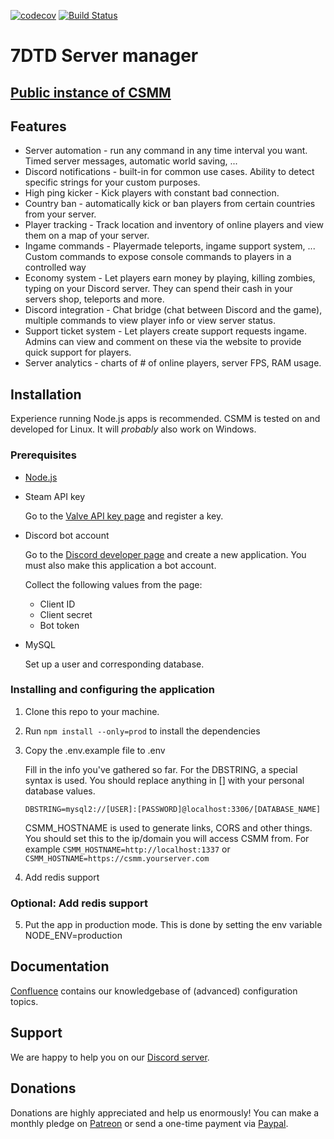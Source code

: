 [![codecov](https://codecov.io/gh/CatalysmsServerManager/7-days-to-die-server-manager/branch/master/graph/badge.svg)](https://codecov.io/gh/CatalysmsServerManager/7-days-to-die-server-manager)
[![Build Status](https://travis-ci.org/CatalysmsServerManager/7-Days-to-Die-API-wrapper.svg?branch=master)](https://travis-ci.org/CatalysmsServerManager/7-Days-to-Die-API-wrapper)

# 7DTD Server manager 

## [Public instance of CSMM](https://csmm.catalysm.net/)

## Features


- Server automation - run any command in any time interval you want. Timed server messages, automatic world saving, ...
- Discord notifications - built-in for common use cases. Ability to detect specific strings for your custom purposes.
- High ping kicker - Kick players with constant bad connection.
- Country ban - automatically kick or ban players from certain countries from your server.
- Player tracking - Track location and inventory of online players and view them on a map of your server.
- Ingame commands - Playermade teleports, ingame support system, ... Custom commands to expose console commands to players in a controlled way
- Economy system - Let players earn money by playing, killing zombies, typing on your Discord server. They can spend their cash in your servers shop, teleports and more.
- Discord integration - Chat bridge (chat between Discord and the game), multiple commands to view player info or view server status.
- Support ticket system - Let players create support requests ingame. Admins can view and comment on these via the website to provide quick support for players.
- Server analytics - charts of # of online players, server FPS, RAM usage.


## Installation

Experience running Node.js apps is recommended. CSMM is tested on and developed for Linux. It will *probably* also work on Windows.

### Prerequisites

- [Node.js](https://nodejs.org/en/)
- Steam API key

    Go to the [Valve API key page](https://steamcommunity.com/dev/apikey) and register a key.

- Discord bot account

    Go to the [Discord developer page](https://discordapp.com/developers/applications) and create a new application. You must also make this application a bot account.

    Collect the following values from the page:
    * Client ID
    * Client secret
    * Bot token
  
- MySQL

    Set up a user and corresponding database.

### Installing and configuring the application

1. Clone this repo to your machine.
2. Run `npm install --only=prod` to install the dependencies
3. Copy the .env.example file to .env
   
    Fill in the info you've gathered so far. For the DBSTRING, a special syntax is used. You should replace anything in [] with your personal database values.

    ```
    DBSTRING=mysql2://[USER]:[PASSWORD]@localhost:3306/[DATABASE_NAME]
    ```

    CSMM_HOSTNAME is used to generate links, CORS and other things. You should set this to the ip/domain you will access CSMM from. For example `CSMM_HOSTNAME=http://localhost:1337` or `CSMM_HOSTNAME=https://csmm.yourserver.com` 

4. Add redis support

### Optional: Add redis support

5. Put the app in production mode. This is done by setting the env variable NODE_ENV=production


## Documentation

[Confluence](https://confluence.catalysm.net/display/CSM) contains our knowledgebase of (advanced) configuration topics.

## Support

We are happy to help you on our [Discord server](https://discordapp.com/invite/EwyDdNA).

## Donations

Donations are highly appreciated and help us enormously! You can make a monthly pledge on [Patreon](https://www.patreon.com/bePatron?c=1523282) or send a one-time payment via [Paypal](https://www.paypal.me/catalysmdev).